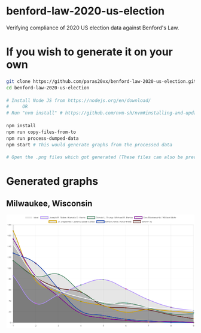 # benford-law-2020-us-election
Verifying compliance of 2020 US election data against Benford's Law.

# If you wish to generate it on your own
```sh
git clone https://github.com/paras20xx/benford-law-2020-us-election.git
cd benford-law-2020-us-election

# Install Node JS from https://nodejs.org/en/download/
#     OR
# Run "nvm install" # https://github.com/nvm-sh/nvm#installing-and-updating

npm install
npm run copy-files-from-to
npm run process-dumped-data
npm start # This would generate graphs from the processed data

# Open the .png files which got generated (These files can also be previewed from README.md)
```

# Generated graphs

## Milwaukee, Wisconsin
![Milwaukee](./dump/milwaukee/vote-count/milwaukee-graph.png)

